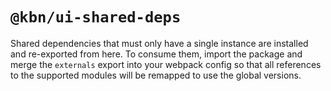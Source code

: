 # `@kbn/ui-shared-deps`

Shared dependencies that must only have a single instance are installed and re-exported from here. To consume them, import the package and merge the `externals` export into your webpack config so that all references to the supported modules will be remapped to use the global versions.